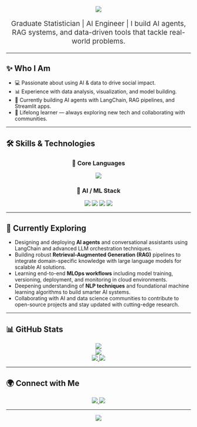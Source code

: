 <!-- Header -->
<p align="center">
</p>

<!-- GitHub Profile Title -->
<div align="center">
  <h1>
    <a href="https://github.com/agnes-wendi">
      <img src="https://readme-typing-svg.herokuapp.com?font=Fira+Code&weight=500&size=40&pause=1000&color=7B2CBF&center=true&vCenter=true&width=600&height=70&lines=Hi%2C+I'm+Agnes+Wendi+%F0%9F%91%8B">
    </a>
  </h1>
</div>

<!-- Tagline -->
<div align="center">
  <p style="font-size:1.2rem; color:#333;">
    Graduate Statistician | AI Engineer | 
    I build AI agents, RAG systems, and data-driven tools that tackle real-world problems.
  </p>
</div>

---

## ✨ Who I Am

- 💻 Passionate about using AI & data to drive social impact.  
- 📊 Experience with data analysis, visualization, and model building.  
- 🤖 Currently building AI agents with LangChain, RAG pipelines, and Streamlit apps.  
- 🌱 Lifelong learner — always exploring new tech and collaborating with communities.

---

## 🛠️ Skills & Technologies

<div align="center">

### 🧩 Core Languages
<img src="https://skillicons.dev/icons?i=py,r,mysql,bash" />

### 🤖 AI / ML Stack
<img src="https://skillicons.dev/icons?i=pytorch,tensorflow,docker" />
<img src="https://img.shields.io/badge/Langchain-blue?style=flat&logo=OpenAI&logoColor=white" />
<img src="https://img.shields.io/badge/LangGraph-purple?style=flat&logo=OpenAI&logoColor=white" />
<img src="https://img.shields.io/badge/RAG-Systems-red?style=flat&logo=OpenAI&logoColor=white" />

</div>

---

## 🚀 Currently Exploring

- Designing and deploying **AI agents** and conversational assistants using LangChain and advanced LLM orchestration techniques.  
- Building robust **Retrieval-Augmented Generation (RAG)** pipelines to integrate domain-specific knowledge with large language models for scalable AI solutions.   
- Learning end-to-end **MLOps workflows** including model training, versioning, deployment, and monitoring in cloud environments.  
- Deepening understanding of **NLP techniques** and foundational machine learning algorithms to build smarter AI systems.  
- Collaborating with AI and data science communities to contribute to open-source projects and stay updated with cutting-edge research.



---

## 📊 GitHub Stats

<div align="center">
  <a href="https://github.com/agnes-wendi">
    <img src="http://github-profile-summary-cards.vercel.app/api/cards/profile-details?username=agnes-wendi&theme=github_dark" />
  </a>
</div>

<div align="center">
  <a href="https://github.com/agnes-wendi">
    <img src="https://github-readme-streak-stats.herokuapp.com?user=agnes-wendi&theme=github-dark&hide_border=true" />
  </a>
</div>

<div align="center">
  <a href="https://github.com/agnes-wendi">
    <img src="http://github-profile-summary-cards.vercel.app/api/cards/stats?username=agnes-wendi&theme=github_dark" />
    <img src="http://github-profile-summary-cards.vercel.app/api/cards/most-commit-language?username=agnes-wendi&theme=github_dark" />
  </a>
</div>

---

## 🌍 Connect with Me

<div align="center">
  <p>
    <a href="https://www.linkedin.com/in/agnes-wendi/">
      <img src="https://img.shields.io/badge/LinkedIn-0A66C2?style=for-the-badge&logo=linkedin&logoColor=white" />
    </a>
    <a href="mailto:agnesswendi@gmail.com">
      <img src="https://img.shields.io/badge/Gmail-D14836?style=for-the-badge&logo=gmail&logoColor=white" />
    </a>
  </p>
</div>

---

<p align="center">
  <img src="https://profile-counter.glitch.me/agnes-wendi/count.svg" />
</p>
